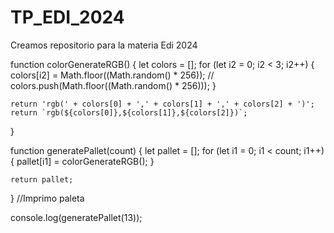 # TP_EDI_2024
Creamos repositorio para la materia Edi 2024


function colorGenerateRGB() {
    let colors = [];
    for (let i2 = 0; i2 < 3; i2++) {
        colors[i2] = Math.floor((Math.random() * 256));
        // colors.push(Math.floor((Math.random() * 256)));
    }

    return 'rgb(' + colors[0] + ',' + colors[1] + ',' + colors[2] + ')';
    return `rgb(${colors[0]},${colors[1]},${colors[2]})`;
}

function generatePallet(count) {
    let pallet = [];
    for (let i1 = 0; i1 < count; i1++) {
        pallet[i1] = colorGenerateRGB();
    }

    return pallet;
}
//Imprimo paleta

console.log(generatePallet(13));
